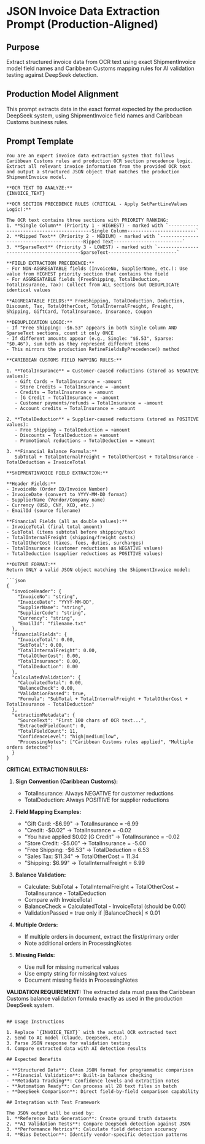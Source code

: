 # JSON Invoice Data Extraction Prompt (Production-Aligned)

## Purpose
Extract structured invoice data from OCR text using exact ShipmentInvoice model field names and Caribbean Customs mapping rules for AI validation testing against DeepSeek detection.

## Production Model Alignment
This prompt extracts data in the exact format expected by the production DeepSeek system, using ShipmentInvoice field names and Caribbean Customs business rules.

## Prompt Template

```
You are an expert invoice data extraction system that follows Caribbean Customs rules and production OCR section precedence logic. Extract all relevant invoice information from the provided OCR text and output a structured JSON object that matches the production ShipmentInvoice model.

**OCR TEXT TO ANALYZE:**
{INVOICE_TEXT}

**OCR SECTION PRECEDENCE RULES (CRITICAL - Apply SetPartLineValues Logic):**

The OCR text contains three sections with PRIORITY RANKING:
1. **Single Column** (Priority 1 - HIGHEST) - marked with `------------------------------------------Single Column-------------------------`
2. **Ripped Text** (Priority 2 - MEDIUM) - marked with `------------------------------------------Ripped Text-------------------------`  
3. **SparseText** (Priority 3 - LOWEST) - marked with `------------------------------------------SparseText-------------------------`

**FIELD EXTRACTION PRECEDENCE:**
- For NON-AGGREGATABLE fields (InvoiceNo, SupplierName, etc.): Use value from HIGHEST priority section that contains the field
- For AGGREGATABLE fields (FreeShipping, TotalDeduction, TotalInsurance, Tax): Collect from ALL sections but DEDUPLICATE identical values

**AGGREGATABLE FIELDS:** FreeShipping, TotalDeduction, Deduction, Discount, Tax, TotalOtherCost, TotalInternalFreight, Freight, Shipping, GiftCard, TotalInsurance, Insurance, Coupon

**DEDUPLICATION LOGIC:**
- If "Free Shipping: -$6.53" appears in both Single Column AND SparseText sections, count it only ONCE
- If different amounts appear (e.g., Single: "$6.53", Sparse: "$0.46"), sum both as they represent different items
- This mirrors the production RefineFieldsByPrecedence() method

**CARIBBEAN CUSTOMS FIELD MAPPING RULES:**

1. **TotalInsurance** = Customer-caused reductions (stored as NEGATIVE values):
   - Gift Cards → TotalInsurance = -amount  
   - Store Credits → TotalInsurance = -amount
   - Credits → TotalInsurance = -amount
   - [G Credit → TotalInsurance = -amount
   - Customer payments/refunds → TotalInsurance = -amount
   - Account credits → TotalInsurance = -amount

2. **TotalDeduction** = Supplier-caused reductions (stored as POSITIVE values):
   - Free Shipping → TotalDeduction = +amount
   - Discounts → TotalDeduction = +amount  
   - Promotional reductions → TotalDeduction = +amount

3. **Financial Balance Formula:**
   SubTotal + TotalInternalFreight + TotalOtherCost + TotalInsurance - TotalDeduction = InvoiceTotal

**SHIPMENTINVOICE FIELD EXTRACTION:**

**Header Fields:**
- InvoiceNo (Order ID/Invoice Number)
- InvoiceDate (convert to YYYY-MM-DD format)
- SupplierName (Vendor/Company name)
- Currency (USD, CNY, XCD, etc.)
- EmailId (source filename)

**Financial Fields (all as double values):**
- InvoiceTotal (final total amount)
- SubTotal (items subtotal before shipping/tax)
- TotalInternalFreight (shipping/freight costs)
- TotalOtherCost (taxes, fees, duties, surcharges)
- TotalInsurance (customer reductions as NEGATIVE values)
- TotalDeduction (supplier reductions as POSITIVE values)

**OUTPUT FORMAT:**
Return ONLY a valid JSON object matching the ShipmentInvoice model:

```json
{
  "invoiceHeader": {
    "InvoiceNo": "string",
    "InvoiceDate": "YYYY-MM-DD",
    "SupplierName": "string", 
    "SupplierCode": "string",
    "Currency": "string",
    "EmailId": "filename.txt"
  },
  "financialFields": {
    "InvoiceTotal": 0.00,
    "SubTotal": 0.00,
    "TotalInternalFreight": 0.00,
    "TotalOtherCost": 0.00,
    "TotalInsurance": 0.00,
    "TotalDeduction": 0.00
  },
  "calculatedValidation": {
    "CalculatedTotal": 0.00,
    "BalanceCheck": 0.00,
    "ValidationPassed": true,
    "Formula": "SubTotal + TotalInternalFreight + TotalOtherCost + TotalInsurance - TotalDeduction"
  },
  "extractionMetadata": {
    "SourceText": "First 100 chars of OCR text...",
    "ExtractedFieldCount": 0,
    "TotalFieldCount": 11,
    "ConfidenceLevel": "high|medium|low",
    "ProcessingNotes": ["Caribbean Customs rules applied", "Multiple orders detected"]
  }
}
```

**CRITICAL EXTRACTION RULES:**

1. **Sign Convention (Caribbean Customs):**
   - TotalInsurance: Always NEGATIVE for customer reductions
   - TotalDeduction: Always POSITIVE for supplier reductions

2. **Field Mapping Examples:**
   - "Gift Card: -$6.99" → TotalInsurance = -6.99
   - "Credit: -$0.02" → TotalInsurance = -0.02
   - "You have applied $0.02 [G Credit" → TotalInsurance = -0.02
   - "Store Credit: -$5.00" → TotalInsurance = -5.00
   - "Free Shipping: -$6.53" → TotalDeduction = 6.53
   - "Sales Tax: $11.34" → TotalOtherCost = 11.34
   - "Shipping: $6.99" → TotalInternalFreight = 6.99

3. **Balance Validation:**
   - Calculate: SubTotal + TotalInternalFreight + TotalOtherCost + TotalInsurance - TotalDeduction
   - Compare with InvoiceTotal
   - BalanceCheck = CalculatedTotal - InvoiceTotal (should be 0.00)
   - ValidationPassed = true only if |BalanceCheck| ≤ 0.01

4. **Multiple Orders:**
   - If multiple orders in document, extract the first/primary order
   - Note additional orders in ProcessingNotes

5. **Missing Fields:**
   - Use null for missing numerical values
   - Use empty string for missing text values
   - Document missing fields in ProcessingNotes

**VALIDATION REQUIREMENT:**
The extracted data must pass the Caribbean Customs balance validation formula exactly as used in the production DeepSeek system.
```

## Usage Instructions

1. Replace `{INVOICE_TEXT}` with the actual OCR extracted text
2. Send to AI model (Claude, DeepSeek, etc.)
3. Parse JSON response for validation testing
4. Compare extracted data with AI detection results

## Expected Benefits

- **Structured Data**: Clean JSON format for programmatic comparison
- **Financial Validation**: Built-in balance checking
- **Metadata Tracking**: Confidence levels and extraction notes
- **Automation Ready**: Can process all 28 text files in batch
- **DeepSeek Comparison**: Direct field-by-field comparison capability

## Integration with Test Framework

The JSON output will be used by:
1. **Reference Data Generation**: Create ground truth datasets
2. **AI Validation Tests**: Compare DeepSeek detection against JSON
3. **Performance Metrics**: Calculate field detection accuracy
4. **Bias Detection**: Identify vendor-specific detection patterns